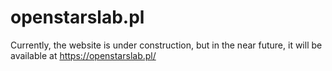 # openstarslab.pl

Currently, the website is under construction, but in the near future, it will be available at https://openstarslab.pl/